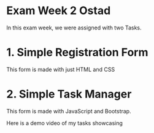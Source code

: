 # Exam Week 2 Ostad

In this exam week, we were assigned with two Tasks. 
# 1. Simple Registration Form
This form is made with just HTML and CSS
# 2. Simple Task Manager
This form is made with JavaScript and Bootstrap.

Here is a demo video of my  tasks showcasing

